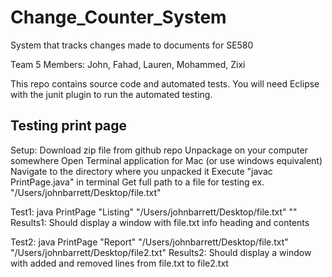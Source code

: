# Change_Counter_System
System that tracks changes made to documents for SE580

Team 5
Members: John, Fahad, Lauren, Mohammed, Zixi

This repo contains source code and automated tests. 
You will need Eclipse with the junit plugin to run the automated testing.


Testing print page
------------------
Setup:
	Download zip file from github repo
	Unpackage on your computer somewhere
	Open Terminal application for Mac (or use windows equivalent)
 	Navigate to the directory where you unpacked it
	Execute "javac PrintPage.java" in terminal
	Get full path to a file for testing ex. "/Users/johnbarrett/Desktop/file.txt"	

Test1:
	java PrintPage "Listing" "/Users/johnbarrett/Desktop/file.txt" "" 
Results1:
	Should display a window with file.txt info heading and contents

Test2:
	java PrintPage "Report" "/Users/johnbarrett/Desktop/file.txt" "/Users/johnbarrett/Desktop/file2.txt"
Results2:
	Should display a window with added and removed lines from file.txt to file2.txt 

